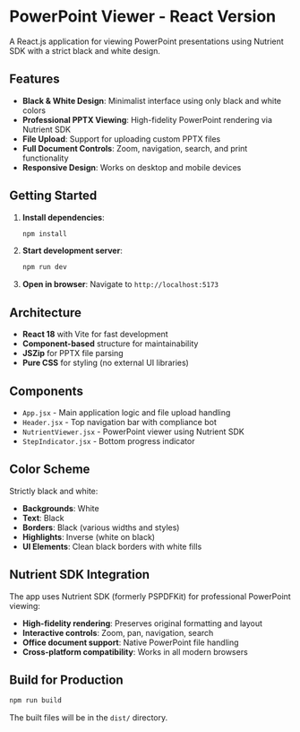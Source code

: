# PowerPoint Viewer - React Version

A React.js application for viewing PowerPoint presentations using Nutrient SDK with a strict black and white design.

## Features

- **Black & White Design**: Minimalist interface using only black and white colors
- **Professional PPTX Viewing**: High-fidelity PowerPoint rendering via Nutrient SDK
- **File Upload**: Support for uploading custom PPTX files
- **Full Document Controls**: Zoom, navigation, search, and print functionality
- **Responsive Design**: Works on desktop and mobile devices

## Getting Started

1. **Install dependencies**:
   ```bash
   npm install
   ```

2. **Start development server**:
   ```bash
   npm run dev
   ```

3. **Open in browser**:
   Navigate to `http://localhost:5173`

## Architecture

- **React 18** with Vite for fast development
- **Component-based** structure for maintainability
- **JSZip** for PPTX file parsing
- **Pure CSS** for styling (no external UI libraries)

## Components

- `App.jsx` - Main application logic and file upload handling
- `Header.jsx` - Top navigation bar with compliance bot
- `NutrientViewer.jsx` - PowerPoint viewer using Nutrient SDK
- `StepIndicator.jsx` - Bottom progress indicator

## Color Scheme

Strictly black and white:
- **Backgrounds**: White
- **Text**: Black
- **Borders**: Black (various widths and styles)
- **Highlights**: Inverse (white on black)
- **UI Elements**: Clean black borders with white fills

## Nutrient SDK Integration

The app uses Nutrient SDK (formerly PSPDFKit) for professional PowerPoint viewing:
- **High-fidelity rendering**: Preserves original formatting and layout
- **Interactive controls**: Zoom, pan, navigation, search
- **Office document support**: Native PowerPoint file handling
- **Cross-platform compatibility**: Works in all modern browsers

## Build for Production

```bash
npm run build
```

The built files will be in the `dist/` directory.